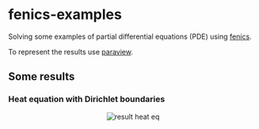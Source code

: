 # fenics-examples
Solving some examples of partial differential equations (PDE) using
[fenics](https://fenicsproject.org/).

To represent the results use [paraview](https://www.paraview.org/).

## Some results

### Heat equation with Dirichlet boundaries

<p align="center">
  <img src="https://github.com/planelles20/fenics-examples/blob/master/heatDirichlet/result/result.gif?raw=true" alt="result heat eq"/>
</p>

